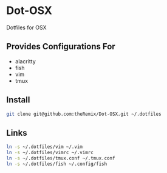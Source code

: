 # Dot-OSX

Dotfiles for OSX


## Provides Configurations For

- alacritty
- fish
- vim
- tmux

## Install

```sh
git clone git@github.com:theRemix/Dot-OSX.git ~/.dotfiles
```

## Links

```sh
ln -s ~/.dotfiles/vim ~/.vim
ln -s ~/.dotfiles/vimrc ~/.vimrc
ln -s ~/.dotfiles/tmux.conf ~/.tmux.conf
ln -s ~/.dotfiles/fish ~/.config/fish
```
